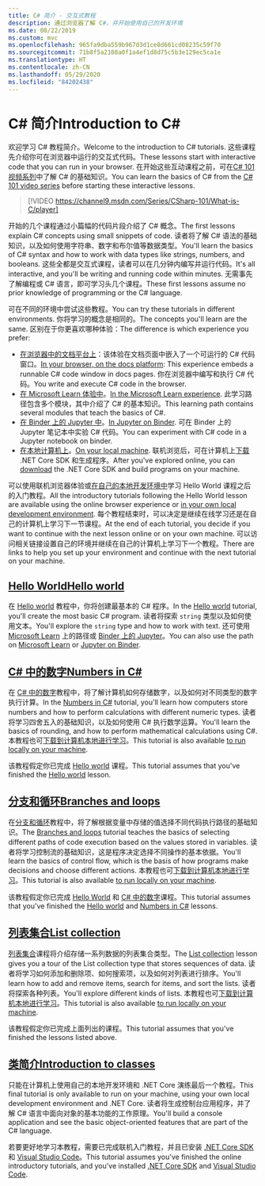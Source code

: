 ```yaml
---
title: C# 简介 - 交互式教程
description: 通过浏览器了解 C#，并开始使用自己的开发环境
ms.date: 08/22/2019
ms.custom: mvc
ms.openlocfilehash: 965fa9dba559b967d3d1ce8d661cd08235c59f70
ms.sourcegitcommit: 71b8f5a2108a0f1a4ef1d8d75c5b3e129ec5ca1e
ms.translationtype: HT
ms.contentlocale: zh-CN
ms.lasthandoff: 05/29/2020
ms.locfileid: "84202438"
---
```

# <a name="introduction-to-c"></a><span data-ttu-id="ae904-103">C\# 简介</span><span class="sxs-lookup"><span data-stu-id="ae904-103">Introduction to C\#</span></span>

<span data-ttu-id="ae904-104">欢迎学习 C# 教程简介。</span><span class="sxs-lookup"><span data-stu-id="ae904-104">Welcome to the introduction to C# tutorials.</span></span> <span data-ttu-id="ae904-105">这些课程先介绍你可在浏览器中运行的交互式代码。</span><span class="sxs-lookup"><span data-stu-id="ae904-105">These lessons start with interactive code that you can run in your browser.</span></span> <span data-ttu-id="ae904-106">在开始这些互动课程之前，可在[C# 101 视频系列](https://aka.ms/dotnet3-csharp)中了解 C# 的基础知识。</span><span class="sxs-lookup"><span data-stu-id="ae904-106">You can learn the basics of C# from the [C# 101 video series](https://aka.ms/dotnet3-csharp) before starting these interactive lessons.</span></span>

<!--markdownlint-disable MD034 -->
> [!VIDEO https://channel9.msdn.com/Series/CSharp-101/What-is-C/player]

<span data-ttu-id="ae904-107">开始的几个课程通过小篇幅的代码片段介绍了 C# 概念。</span><span class="sxs-lookup"><span data-stu-id="ae904-107">The first lessons explain C# concepts using small snippets of code.</span></span> <span data-ttu-id="ae904-108">读者将了解 C# 语法的基础知识，以及如何使用字符串、数字和布尔值等数据类型。</span><span class="sxs-lookup"><span data-stu-id="ae904-108">You'll learn the basics of C# syntax and how to work with data types like strings, numbers, and booleans.</span></span> <span data-ttu-id="ae904-109">这些全都是交互式课程，读者可以在几分钟内编写并运行代码。</span><span class="sxs-lookup"><span data-stu-id="ae904-109">It's all interactive, and you'll be writing and running code within minutes.</span></span> <span data-ttu-id="ae904-110">无需事先了解编程或 C# 语言，即可学习头几个课程。</span><span class="sxs-lookup"><span data-stu-id="ae904-110">These first lessons assume no prior knowledge of programming or the C# language.</span></span>

<span data-ttu-id="ae904-111">可在不同的环境中尝试这些教程。</span><span class="sxs-lookup"><span data-stu-id="ae904-111">You can try these tutorials in different environments.</span></span> <span data-ttu-id="ae904-112">你将学习的概念是相同的。</span><span class="sxs-lookup"><span data-stu-id="ae904-112">The concepts you'll learn are the same.</span></span> <span data-ttu-id="ae904-113">区别在于你更喜欢哪种体验：</span><span class="sxs-lookup"><span data-stu-id="ae904-113">The difference is which experience you prefer:</span></span>

- <span data-ttu-id="ae904-114">[在浏览器中的文档平台上](hello-world.yml)：该体验在文档页面中嵌入了一个可运行的 C# 代码窗口。</span><span class="sxs-lookup"><span data-stu-id="ae904-114">[In your browser, on the docs platform](hello-world.yml): This experience embeds a runnable C# code window in docs pages.</span></span> <span data-ttu-id="ae904-115">你在浏览器中编写和执行 C# 代码。</span><span class="sxs-lookup"><span data-stu-id="ae904-115">You write and execute C# code in the browser.</span></span>
- <span data-ttu-id="ae904-116">[在 Microsoft Learn 体验中](https://docs.microsoft.com/learn/paths/csharp-first-steps/)。</span><span class="sxs-lookup"><span data-stu-id="ae904-116">[In the Microsoft Learn experience](https://docs.microsoft.com/learn/paths/csharp-first-steps/).</span></span> <span data-ttu-id="ae904-117">此学习路径包含多个模块，其中介绍了 C# 的基本知识。</span><span class="sxs-lookup"><span data-stu-id="ae904-117">This learning path contains several modules that teach the basics of C#.</span></span>
- <span data-ttu-id="ae904-118">[在 Binder 上的 Jupyter 中](https://mybinder.org/v2/gh/dotnet/try-samples/master?filepath=hello-csharp%2Fhello-world.ipynb)。</span><span class="sxs-lookup"><span data-stu-id="ae904-118">[In Jupyter on Binder](https://mybinder.org/v2/gh/dotnet/try-samples/master?filepath=hello-csharp%2Fhello-world.ipynb).</span></span> <span data-ttu-id="ae904-119">可在 Binder 上的 Jupyter 笔记本中实验 C# 代码。</span><span class="sxs-lookup"><span data-stu-id="ae904-119">You can experiment with C# code in a Jupyter notebook on binder.</span></span>
- <span data-ttu-id="ae904-120">[在本地计算机上](numbers-in-csharp-local.md)。</span><span class="sxs-lookup"><span data-stu-id="ae904-120">[On your local machine](numbers-in-csharp-local.md).</span></span> <span data-ttu-id="ae904-121">联机浏览后，可在计算机上[下载](https://dotnet.microsoft.com/download) .NET Core SDK 和生成程序。</span><span class="sxs-lookup"><span data-stu-id="ae904-121">After you've explored online, you can [download](https://dotnet.microsoft.com/download) the .NET Core SDK and build programs on your machine.</span></span>

<span data-ttu-id="ae904-122">可以使用联机浏览器体验或[在自己的本地开发环境中](local-environment.md)学习 Hello World 课程之后的入门教程。</span><span class="sxs-lookup"><span data-stu-id="ae904-122">All the introductory tutorials following the Hello World lesson are available using the online browser experience or [in your own local development environment](local-environment.md).</span></span> <span data-ttu-id="ae904-123">每个教程结束时，可以决定是继续在线学习还是在自己的计算机上学习下一节课程。</span><span class="sxs-lookup"><span data-stu-id="ae904-123">At the end of each tutorial, you decide if you want to continue with the next lesson online or on your own machine.</span></span> <span data-ttu-id="ae904-124">可以访问相关链接设置自己的环境并继续在自己的计算机上学习下一个教程。</span><span class="sxs-lookup"><span data-stu-id="ae904-124">There are links to help you set up your environment and continue with the next tutorial on your machine.</span></span>

## <a name="hello-world"></a>[<span data-ttu-id="ae904-125">Hello World</span><span class="sxs-lookup"><span data-stu-id="ae904-125">Hello world</span></span>](hello-world.yml)

<span data-ttu-id="ae904-126">在 [Hello world](hello-world.yml) 教程中，你将创建最基本的 C# 程序。</span><span class="sxs-lookup"><span data-stu-id="ae904-126">In the [Hello world](hello-world.yml) tutorial, you'll create the most basic C# program.</span></span> <span data-ttu-id="ae904-127">读者将探索 `string` 类型以及如何使用文本。</span><span class="sxs-lookup"><span data-stu-id="ae904-127">You'll explore the `string` type and how to work with text.</span></span> <span data-ttu-id="ae904-128">还可使用 [Microsoft Learn](https://docs.microsoft.com/learn/paths/csharp-first-steps/) 上的路径或 [Binder 上的 Jupyter](https://mybinder.org/v2/gh/dotnet/try-samples/master?filepath=hello-csharp%2Fhello-world.ipynb)。</span><span class="sxs-lookup"><span data-stu-id="ae904-128">You can also use the path on [Microsoft Learn](https://docs.microsoft.com/learn/paths/csharp-first-steps/) or [Jupyter on Binder](https://mybinder.org/v2/gh/dotnet/try-samples/master?filepath=hello-csharp%2Fhello-world.ipynb).</span></span>

## <a name="numbers-in-c"></a>[<span data-ttu-id="ae904-129">C# 中的数字</span><span class="sxs-lookup"><span data-stu-id="ae904-129">Numbers in C#</span></span>](numbers-in-csharp.yml)

<span data-ttu-id="ae904-130">在 [C# 中的数字](numbers-in-csharp.yml)教程中，将了解计算机如何存储数字，以及如何对不同类型的数字执行计算。</span><span class="sxs-lookup"><span data-stu-id="ae904-130">In the [Numbers in C#](numbers-in-csharp.yml) tutorial, you'll learn how computers store numbers and how to perform calculations with different numeric types.</span></span> <span data-ttu-id="ae904-131">读者将学习四舍五入的基础知识，以及如何使用 C# 执行数学运算。</span><span class="sxs-lookup"><span data-stu-id="ae904-131">You'll learn the basics of rounding, and how to perform mathematical calculations using C#.</span></span> <span data-ttu-id="ae904-132">本教程也可[下载到计算机本地进行学习](numbers-in-csharp-local.md)。</span><span class="sxs-lookup"><span data-stu-id="ae904-132">This tutorial is also available [to run locally on your machine](numbers-in-csharp-local.md).</span></span>

<span data-ttu-id="ae904-133">该教程假定你已完成 [Hello world](hello-world.yml) 课程。</span><span class="sxs-lookup"><span data-stu-id="ae904-133">This tutorial assumes that you've finished the [Hello world](hello-world.yml) lesson.</span></span>

## <a name="branches-and-loops"></a>[<span data-ttu-id="ae904-134">分支和循环</span><span class="sxs-lookup"><span data-stu-id="ae904-134">Branches and loops</span></span>](branches-and-loops.yml)

<span data-ttu-id="ae904-135">在[分支和循环](branches-and-loops.yml)教程中，将了解根据变量中存储的值选择不同代码执行路径的基础知识。</span><span class="sxs-lookup"><span data-stu-id="ae904-135">The [Branches and loops](branches-and-loops.yml) tutorial teaches the basics of selecting different paths of code execution based on the values stored in variables.</span></span> <span data-ttu-id="ae904-136">读者将学习控制流的基础知识，这是程序决定选择不同操作的基本依据。</span><span class="sxs-lookup"><span data-stu-id="ae904-136">You'll learn the basics of control flow, which is the basis of how programs make decisions and choose different actions.</span></span> <span data-ttu-id="ae904-137">本教程也可[下载到计算机本地进行学习](branches-and-loops-local.md)。</span><span class="sxs-lookup"><span data-stu-id="ae904-137">This tutorial is also available [to run locally on your machine](branches-and-loops-local.md).</span></span>

<span data-ttu-id="ae904-138">该教程假定你已完成 [Hello World](hello-world.yml) 和 [C# 中的数字](numbers-in-csharp.yml)课程。</span><span class="sxs-lookup"><span data-stu-id="ae904-138">This tutorial assumes that you've finished the [Hello world](hello-world.yml) and [Numbers in C#](numbers-in-csharp.yml) lessons.</span></span>

## <a name="list-collection"></a>[<span data-ttu-id="ae904-139">列表集合</span><span class="sxs-lookup"><span data-stu-id="ae904-139">List collection</span></span>](list-collection.yml)

<span data-ttu-id="ae904-140">[列表集合](list-collection.yml)课程将介绍存储一系列数据的列表集合类型。</span><span class="sxs-lookup"><span data-stu-id="ae904-140">The [List collection](list-collection.yml) lesson gives you a tour of the List collection type that stores sequences of data.</span></span> <span data-ttu-id="ae904-141">读者将学习如何添加和删除项、如何搜索项，以及如何对列表进行排序。</span><span class="sxs-lookup"><span data-stu-id="ae904-141">You'll learn how to add and remove items, search for items, and sort the lists.</span></span> <span data-ttu-id="ae904-142">读者将探索各种列表。</span><span class="sxs-lookup"><span data-stu-id="ae904-142">You'll explore different kinds of lists.</span></span> <span data-ttu-id="ae904-143">本教程也可[下载到计算机本地进行学习](arrays-and-collections.md)。</span><span class="sxs-lookup"><span data-stu-id="ae904-143">This tutorial is also available [to run locally on your machine](arrays-and-collections.md).</span></span>

<span data-ttu-id="ae904-144">该教程假定你已完成上面列出的课程。</span><span class="sxs-lookup"><span data-stu-id="ae904-144">This tutorial assumes that you've finished the lessons listed above.</span></span>

## <a name="introduction-to-classes"></a>[<span data-ttu-id="ae904-145">类简介</span><span class="sxs-lookup"><span data-stu-id="ae904-145">Introduction to classes</span></span>](introduction-to-classes.md)

<span data-ttu-id="ae904-146">只能在计算机上使用自己的本地开发环境和 .NET Core 演练最后一个教程。</span><span class="sxs-lookup"><span data-stu-id="ae904-146">This final tutorial is only available to run on your machine, using your own local development environment and .NET Core.</span></span>
<span data-ttu-id="ae904-147">读者将生成控制台应用程序，并了解 C# 语言中面向对象的基本功能的工作原理。</span><span class="sxs-lookup"><span data-stu-id="ae904-147">You'll build a console application and see the basic object-oriented features that are part of the C# language.</span></span>

<span data-ttu-id="ae904-148">若要更好地学习本教程，需要已完成联机入门教程，并且已安装 [.NET Core SDK](https://dotnet.microsoft.com/download) 和 [Visual Studio Code](https://code.visualstudio.com/)。</span><span class="sxs-lookup"><span data-stu-id="ae904-148">This tutorial assumes you've finished the online introductory tutorials, and you've installed [.NET Core SDK](https://dotnet.microsoft.com/download) and [Visual Studio Code](https://code.visualstudio.com/).</span></span>
